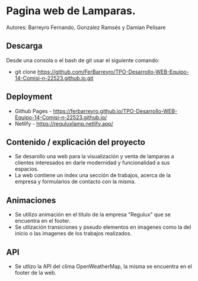 # Pagina web de Lamparas. #
Autores: Barreyro Fernando, Gonzalez Ramsés y Damian Pelisare 

## Descarga ##
Desde una consola o el bash de git usar el siguiente comando:
- git clone https://github.com/FerBarreyro/TPO-Desarrollo-WEB-Equipo-14-Comisi-n-22523.github.io.git

## Deployment ##
- Github Pages - https://ferbarreyro.github.io/TPO-Desarrollo-WEB-Equipo-14-Comisi-n-22523.github.io/
- Netlify - https://reguluxlamp.netlify.app/

## Contenido / explicación del proyecto ##
- Se desarollo una web para la visualización y venta de lamparas a clientes interesados en darle modernidad y funcionalidad a sus espacios.
- La web contiene un index una sección de trabajos, acerca de la empresa y formularios de contacto con la misma.

## Animaciones ##
- Se utilizo animación en el titulo de la empresa "Regulux" que se encuentra en el footer.
- Se utlización transiciones y pseudo elementos en imagenes como la del inicio o las imagenes de los trabajos realizados.

## API ##
- Se utlizo la API del clima OpenWeatherMap, la misma se encuentra en el footer de la web.
